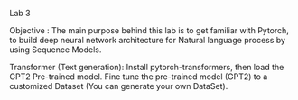Lab 3

Objective :
The main purpose behind this lab is to get familiar with Pytorch, to build deep
neural network architecture for Natural language process by using Sequence Models.

Transformer (Text generation):
Install pytorch-transformers, then load the GPT2 Pre-trained model.
 Fine tune the pre-trained model (GPT2) to a customized Dataset (You can generate your own
DataSet).
